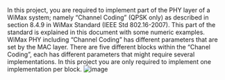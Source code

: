 In this project, you are required to implement part of the PHY layer of a WiMax system; namely “Channel Coding” (QPSK only) as described in section 8.4.9 in WiMax Standard (IEEE Std 802.16-2007). This part of the standard is explained in this document with some numeric examples. WiMax PHY including “Channel Coding” has different parameters that are set by the MAC layer. There are five different blocks within the “Chanel Coding”, each has different parameters that might require several implementations. In this project you are only required to implement one implementation per block. ![image](https://github.com/user-attachments/assets/37dd0440-0193-4636-865b-2a0820be5407)
